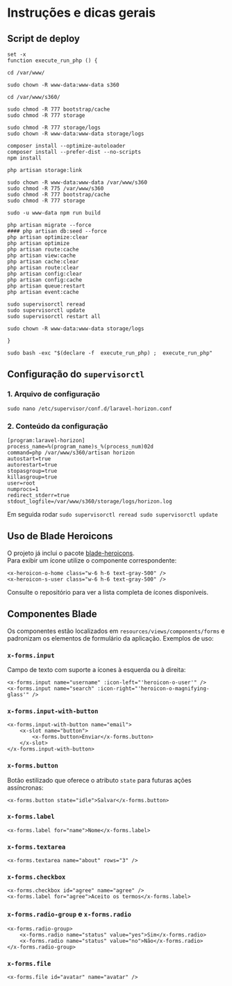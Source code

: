 # Instruções e dicas gerais

## Script de deploy
```
set -x
function execute_run_php () {

cd /var/www/

sudo chown -R www-data:www-data s360

cd /var/www/s360/

sudo chmod -R 777 bootstrap/cache
sudo chmod -R 777 storage

sudo chmod -R 777 storage/logs
sudo chown -R www-data:www-data storage/logs

composer install --optimize-autoloader
composer install --prefer-dist --no-scripts
npm install

php artisan storage:link

sudo chown -R www-data:www-data /var/www/s360
sudo chmod -R 775 /var/www/s360
sudo chmod -R 777 bootstrap/cache
sudo chmod -R 777 storage

sudo -u www-data npm run build

php artisan migrate --force
#### php artisan db:seed --force
php artisan optimize:clear
php artisan optimize
php artisan route:cache
php artisan view:cache
php artisan cache:clear
php artisan route:clear
php artisan config:clear
php artisan config:cache
php artisan queue:restart
php artisan event:cache

sudo supervisorctl reread
sudo supervisorctl update
sudo supervisorctl restart all

sudo chown -R www-data:www-data storage/logs

}

sudo bash -exc "$(declare -f  execute_run_php) ;  execute_run_php"
```
## Configuração do `supervisorctl`

### 1. Arquivo de configuração
```
sudo nano /etc/supervisor/conf.d/laravel-horizon.conf
```

### 2. Conteúdo da configuração 
```
[program:laravel-horizon]
process_name=%(program_name)s_%(process_num)02d
command=php /var/www/s360/artisan horizon
autostart=true
autorestart=true
stopasgroup=true
killasgroup=true
user=root
numprocs=1
redirect_stderr=true
stdout_logfile=/var/www/s360/storage/logs/horizon.log
```

Em seguida rodar `sudo supervisorctl reread
sudo supervisorctl update`

## Uso de Blade Heroicons

O projeto já inclui o pacote [blade-heroicons](https://github.com/driesvints/blade-heroicons).  
Para exibir um ícone utilize o componente correspondente:

```blade
<x-heroicon-o-home class="w-6 h-6 text-gray-500" />
<x-heroicon-s-user class="w-6 h-6 text-gray-500" />
```

Consulte o repositório para ver a lista completa de ícones disponíveis.

## Componentes Blade

Os componentes estão localizados em `resources/views/components/forms` e padronizam os elementos de formulário da aplicação. Exemplos de uso:

### `x-forms.input`

Campo de texto com suporte a ícones à esquerda ou à direita:

```blade
<x-forms.input name="username" :icon-left="'heroicon-o-user'" />
<x-forms.input name="search" :icon-right="'heroicon-o-magnifying-glass'" />
```

### `x-forms.input-with-button`

```blade
<x-forms.input-with-button name="email">
    <x-slot name="button">
        <x-forms.button>Enviar</x-forms.button>
    </x-slot>
</x-forms.input-with-button>
```

### `x-forms.button`

Botão estilizado que oferece o atributo `state` para futuras ações assíncronas:

```blade
<x-forms.button state="idle">Salvar</x-forms.button>
```

### `x-forms.label`

```blade
<x-forms.label for="name">Nome</x-forms.label>
```

### `x-forms.textarea`

```blade
<x-forms.textarea name="about" rows="3" />
```

### `x-forms.checkbox`

```blade
<x-forms.checkbox id="agree" name="agree" />
<x-forms.label for="agree">Aceito os termos</x-forms.label>
```

### `x-forms.radio-group` e `x-forms.radio`

```blade
<x-forms.radio-group>
    <x-forms.radio name="status" value="yes">Sim</x-forms.radio>
    <x-forms.radio name="status" value="no">Não</x-forms.radio>
</x-forms.radio-group>
```

### `x-forms.file`

```blade
<x-forms.file id="avatar" name="avatar" />
```
